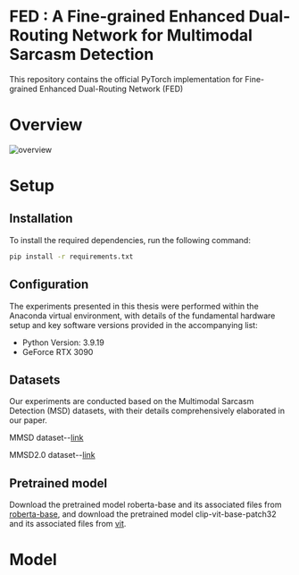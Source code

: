 # FED : A Fine-grained Enhanced Dual-Routing Network for Multimodal Sarcasm Detection
This repository contains the official PyTorch implementation for Fine-grained Enhanced Dual-Routing Network (FED)
# Overview
![overview](https://github.com/user-attachments/assets/2a45fcd5-7aa0-4f9c-bc60-da1a45fa6ece)
# Setup
## Installation
To install the required dependencies, run the following command:
```bash
pip install -r requirements.txt
```
## Configuration
The experiments presented in this thesis were performed within the Anaconda virtual environment, with details of the fundamental hardware setup and key software versions provided in the accompanying list:
- Python Version: 3.9.19
- GeForce RTX 3090
## Datasets
Our experiments are conducted based on the Multimodal Sarcasm Detection (MSD) datasets, with their details comprehensively elaborated in our paper.

MMSD dataset--[link](https://github.com/headacheboy/data-of-multimodal-sarcasm-detection)

MMSD2.0 dataset--[link](https://github.com/JoeYing1019/MMSD2.0)
## Pretrained model
Download the pretrained model roberta-base and its associated files from [roberta-base](https://huggingface.co/roberta-base/), and download the pretrained model clip-vit-base-patch32 and its associated files from [vit](https://huggingface.co/openai/clip-vit-base-patch32/).

# Model
















